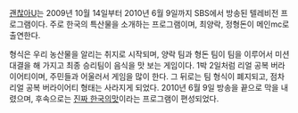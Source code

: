 [괜찮아U](%EA%B4%9C%EC%B0%AE%EC%95%84U.md)는 2009년 10월 14일부터 2010년 6월 9일까지
SBS에서 방송된 텔레비전 프로그램이다. 주로 한국의 특산물을 소개하는 프로그램이며, 최양락, 정형돈이 메인mc로 출연한다.

형식은 우리 농산물을 알리는 취지로 시작되며, 양락 팀과 형돈 팀이 팀을 이루어서 미션 대결을 해 가지고 최종 승리팀이 음식을 맛 보는
게임이다. 1박 2일처럼 리얼 공복 버라이어티이며, 주민들과 어울러서 게임을 많이 한다. 그 뒤로는 팀 형식이 폐지되고, 점차 리얼 공복
버라이어티 형태는 사라지게 되었다. 2010년 6월 9일 방송을 끝으로 막을 내렸으며, 후속으로는 [진짜 한국의맛](%EC%A7%84%EC%A7%9C%20%ED%95%9C%EA%B5%AD%EC%9D%98%20%EB%A7%9B.md)이라는
프로그램이 편성되었다.

